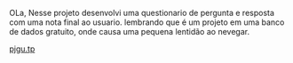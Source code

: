 OLa, Nesse projeto desenvolvi uma questionario de pergunta e resposta com uma nota final ao usuario.
lembrando que é um projeto em uma banco de dados gratuito, onde causa uma pequena lentidão ao nevegar.

[pjgu.tp](https://www.pjgu.top/)
